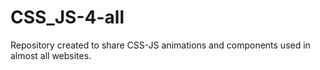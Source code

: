 # CSS_JS-4-all

Repository created to share CSS-JS animations and components used in almost all websites.
